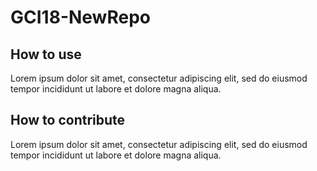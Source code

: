 # GCI18-NewRepo
## **How to use**

Lorem ipsum dolor sit amet, consectetur adipiscing elit, sed do eiusmod tempor incididunt ut labore et dolore magna aliqua.

## **How to contribute**

Lorem ipsum dolor sit amet, consectetur adipiscing elit, sed do eiusmod tempor incididunt ut labore et dolore magna aliqua.

